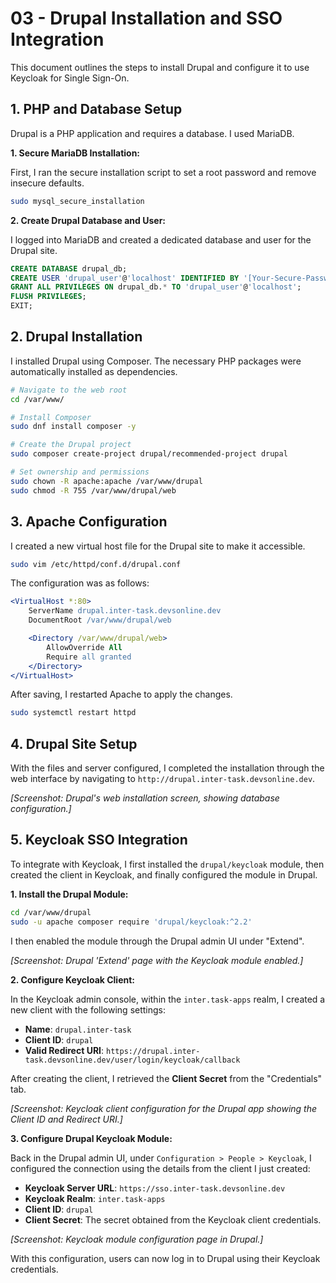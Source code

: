 # 03 - Drupal Installation and SSO Integration

This document outlines the steps to install Drupal and configure it to use Keycloak for Single Sign-On.

## 1. PHP and Database Setup

Drupal is a PHP application and requires a database. I used MariaDB.

**1. Secure MariaDB Installation:**

First, I ran the secure installation script to set a root password and remove insecure defaults.

```bash
sudo mysql_secure_installation
```

**2. Create Drupal Database and User:**

I logged into MariaDB and created a dedicated database and user for the Drupal site.

```sql
CREATE DATABASE drupal_db;
CREATE USER 'drupal_user'@'localhost' IDENTIFIED BY '[Your-Secure-Password]';
GRANT ALL PRIVILEGES ON drupal_db.* TO 'drupal_user'@'localhost';
FLUSH PRIVILEGES;
EXIT;
```

## 2. Drupal Installation

I installed Drupal using Composer. The necessary PHP packages were automatically installed as dependencies.

```bash
# Navigate to the web root
cd /var/www/

# Install Composer
sudo dnf install composer -y

# Create the Drupal project
sudo composer create-project drupal/recommended-project drupal

# Set ownership and permissions
sudo chown -R apache:apache /var/www/drupal
sudo chmod -R 755 /var/www/drupal/web
```

## 3. Apache Configuration

I created a new virtual host file for the Drupal site to make it accessible.

```bash
sudo vim /etc/httpd/conf.d/drupal.conf
```

The configuration was as follows:

```apache
<VirtualHost *:80>
    ServerName drupal.inter-task.devsonline.dev
    DocumentRoot /var/www/drupal/web

    <Directory /var/www/drupal/web>
        AllowOverride All
        Require all granted
    </Directory>
</VirtualHost>
```

After saving, I restarted Apache to apply the changes.

```bash
sudo systemctl restart httpd
```

## 4. Drupal Site Setup

With the files and server configured, I completed the installation through the web interface by navigating to `http://drupal.inter-task.devsonline.dev`.

*[Screenshot: Drupal's web installation screen, showing database configuration.]*

## 5. Keycloak SSO Integration

To integrate with Keycloak, I first installed the `drupal/keycloak` module, then created the client in Keycloak, and finally configured the module in Drupal.

**1. Install the Drupal Module:**

```bash
cd /var/www/drupal
sudo -u apache composer require 'drupal/keycloak:^2.2'
```

I then enabled the module through the Drupal admin UI under "Extend".

*[Screenshot: Drupal 'Extend' page with the Keycloak module enabled.]*

**2. Configure Keycloak Client:**

In the Keycloak admin console, within the `inter.task-apps` realm, I created a new client with the following settings:

*   **Name**: `drupal.inter-task`
*   **Client ID**: `drupal`
*   **Valid Redirect URI**: `https://drupal.inter-task.devsonline.dev/user/login/keycloak/callback`

After creating the client, I retrieved the **Client Secret** from the "Credentials" tab.

*[Screenshot: Keycloak client configuration for the Drupal app showing the Client ID and Redirect URI.]*

**3. Configure Drupal Keycloak Module:**

Back in the Drupal admin UI, under `Configuration > People > Keycloak`, I configured the connection using the details from the client I just created:

*   **Keycloak Server URL**: `https://sso.inter-task.devsonline.dev`
*   **Keycloak Realm**: `inter.task-apps`
*   **Client ID**: `drupal`
*   **Client Secret**: The secret obtained from the Keycloak client credentials.

*[Screenshot: Keycloak module configuration page in Drupal.]*

With this configuration, users can now log in to Drupal using their Keycloak credentials.